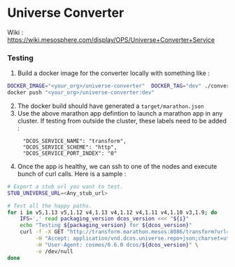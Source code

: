 # Universe Converter

Wiki : https://wiki.mesosphere.com/display/OPS/Universe+Converter+Service


### Testing

1. Build a docker image for the converter locally with something like : 

```bash
DOCKER_IMAGE="<your_org>/universe-converter"  DOCKER_TAG="dev" ./converter/build.bash
docker push "<your_org>/universe-converter:dev"
```

2. The docker build should have generated a `target/marathon.json`
3. Use the above marathon app defintion to launch a marathon app in any cluster. If testing from outside the cluster, these labels need to be added :
```
     "DCOS_SERVICE_NAME": "transform",
     "DCOS_SERVICE_SCHEME": "http",
     "DCOS_SERVICE_PORT_INDEX": "0"
```
4. Once the app is healthy, we can ssh to one of the nodes and execute bunch of curl calls. Here is a sample : 

```bash
# Export a stub url you want to test.
STUB_UNIVERSE_URL=<Any_stub_url>

# Test all the happy paths.
for i in v5,1.13 v5,1.12 v4,1.13 v4,1.12 v4,1.11 v4,1.10 v3,1.9; do
    IFS=',' read packaging_version dcos_version <<< "${i}"
    echo "Testing ${packaging_version} for ${dcos_version}"
    curl -f -X GET "http://transform.marathon.mesos:8086/transform?url=${STUB_UNIVERSE_URL}" \
         -H "Accept: application/vnd.dcos.universe.repo+json;charset=utf-8;version=${packaging_version}" \
         -H "User-Agent: cosmos/0.6.0 dcos/${dcos_version}" \
         -o /dev/null
done
```
